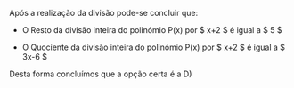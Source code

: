 Após a realização da divisão pode-se concluir que: 

- O Resto da divisão inteira do polinómio P(x) por $ x+2 $ é igual a $ 5 $

- O Quociente da divisão inteira do polinómio P(x) por $ x+2 $ é igual a $ 3x-6  $

Desta forma concluímos que a opção certa é a D)